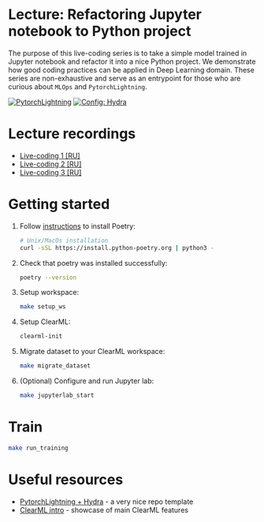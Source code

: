 # Lecture: Refactoring Jupyter notebook to Python project

The purpose of this live-coding series is to take a simple model trained in Jupyter notebook
and refactor it into a nice Python project. We demonstrate how good coding
practices can be applied in Deep Learning domain.
These series are non-exhaustive and serve as an entrypoint for those who are curious about `MLOps` and `PytorchLightning`.

<a href="https://www.pytorchlightning.ai/index.html"><img alt="PytorchLightning" src="https://img.shields.io/badge/PytorchLightning-7930e3?logo=lightning&style=flat"></a>
<a href="https://clear.ml/docs/latest/"><img alt="Config: Hydra" src="https://img.shields.io/badge/MLOps-Clear%7CML-%2309173c"></a>

# Lecture recordings

- [Live-coding 1 \[RU\]](https://www.youtube.com/watch?v=zVIyAJucDBc)
- [Live-coding 2 \[RU\]](https://www.youtube.com/watch?v=-Rre9LSHVMQ)
- [Live-coding 3 \[RU\]](https://www.youtube.com/watch?v=ZXmk2ylwVHQ)

# Getting started

1. Follow [instructions](https://github.com/python-poetry/install.python-poetry.org)
   to install Poetry:
   ```bash
   # Unix/MacOs installation
   curl -sSL https://install.python-poetry.org | python3 -
   ```
1. Check that poetry was installed successfully:
   ```bash
   poetry --version
   ```
1. Setup workspace:
   ```bash
   make setup_ws
   ```
1. Setup ClearML:
   ```bash
   clearml-init
   ```
1. Migrate dataset to your ClearML workspace:
   ```bash
   make migrate_dataset
   ```
1. (Optional) Configure and run Jupyter lab:
   ```bash
   make jupyterlab_start
   ```

# Train

```bash
make run_training
```

# Useful resources

- [PytorchLightning + Hydra](https://github.com/ashleve/lightning-hydra-template) - a very nice repo template
- [ClearML intro](https://www.youtube.com/playlist?list=PLMdIlCuMqSTnoC45ME5_JnsJX0zWqDdlO) - showcase of main ClearML features
